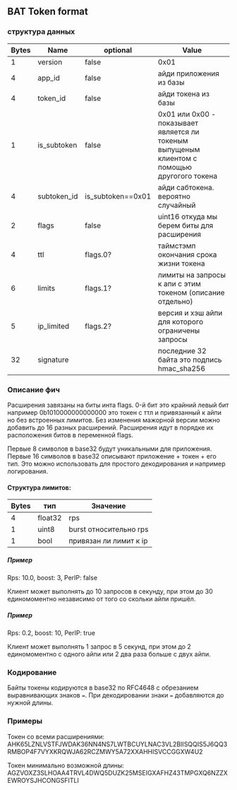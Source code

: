 ## BAT Token format

### структура данных

| Bytes | Name        | optional          | Value                                                                                        |
|-------|-------------|-------------------|----------------------------------------------------------------------------------------------|
| 1     | version     | false             | 0x01                                                                                         |
| 4     | app_id      | false             | айди приложения из базы                                                                      |
| 4     | token_id    | false             | айди токена из базы                                                                          |
| 1     | is_subtoken | false             | 0x01 или 0x00 - показывает является ли токеным выпущеным клиентом с помощью другогого токена |
| 4     | subtoken_id | is_subtoken==0x01 | айди сабтокена. вероятно случайный                                                           |
| 2     | flags       | false             | uint16 откуда мы берем биты для расширения                                                   |
| 4     | ttl         | flags.0?          | таймстэмп окончания срока жизни токена                                                       |
| 6     | limits      | flags.1?          | лимиты на запросы к апи с этим токеном  (описание отдельно)                                  |
| 5     | ip_limited  | flags.2?          | версия и хэш айпи для которого ограничены запросы                                            |
| 32    | signature   |                   | последние 32 байта это подпись hmac_sha256                                                   |

### Описание фич

Расширения завязаны на биты инта flags. 0-й бит это крайний левый бит например 0b1010000000000000 это токен с ттл и привязанный к айпи но без встроенных лимитов.
Без изменения мажорной версии можно добавить до 16 разных расширений. Расширения идут в порядке их расположения битов в переменной flags.

Первые 8 символов в base32 будут уникальными для приложения. Первые 16 символов в base32 описывают приложение + токен + его тип. Это можно использовать для простого декодирования и например логирования.

#### Структура лимитов:

| Bytes | тип     | Значение               |
|-------|---------|------------------------|
| 4     | float32 | rps                    |
| 1     | uint8   | burst относительно rps |
| 1     | bool    | привязан ли лимит к ip |

##### Пример

Rps: 10.0, boost: 3, PerIP: false

Клиент может выполнять до 10 запросов в секунду, при этом до 30 единомоментно независимо от того со скольки айпи пришёл.

##### Пример

Rps: 0.2, boost: 10, PerIP: true

Клиент может выполнять 1 запрос в 5 секунд, при этом до 2 единомоментно с одного айпи или 2 два раза больше с двух айпи.

### Кодирование

Байты токены кодируются в base32 по RFC4648 с обрезанием выравнивающих знаков `=`. При декодировании знаки `=` добавляются до нужной длины.


### Примеры

Токен со всеми расширениями:
AHK65LZNLVSTFJWDAK36NN4NS7LWTBCUYLNAC3VL2BIISQQIS5J6QQ3RMBOP4F7VYXKRQWJA62RCZMWY5A72XXAHHISVCCGGXW4U2

Токен минимально возможной длины:
AGZVOXZ3SLHOAA4TRVL4DWQ5DUZK25MSEIGXAFHZ43TMPGXQ6NZZXEWROYSJHCONGSFITLI
